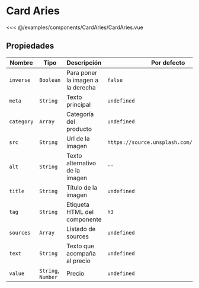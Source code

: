 # Card Aries

<Preview>
  <template slot="demo">
    <components-CardAries-CardAries />
  </template>

  <<< @/examples/components/CardAries/CardAries.vue
</Preview>

## Propiedades

| Nombre     | Tipo                                   | Descripción                                                                                                                                             | Por defecto |
|------------|----------------------------------------|---------------------------------------------------------------------------------------------------------------------------------------------------------|--------------------------------------------|
| `inverse`  | `Boolean`                              | Para poner la imagen a la derecha                                                                                                                       | `false`                                    |
| `meta`     | `String`                               | Texto principal                                                                                                                                         | `undefined`                                |
| `category` | `Array`                                | Categoría del producto                                                                                                                                  | `undefined`                                |
| `src`      | `String`                               | Url de la imagen                                                                                                                                        | `https://source.unsplash.com/random/80x80` |
| `alt`      | `String`                               | Texto alternativo de la imagen                                                                                                                          | `''`                                       |
| `title`    | `String`                               | Título de la imagen                                                                                                                                     | `undefined`                                |
| `tag`      | `String`                               | Etiqueta HTML del componente                                                                                                                            | `h3`                                       |
| `sources`  | `Array`                                | Listado de sources                                                                                                                                      | `undefined`                                |
| `text`     | `String`                               | Texto que acompaña al precio                                                                                                                            | `undefined`                                |
| `value`    | `String`, `Number`                     | Precio                                                                                                                                                  | `undefined`                                |